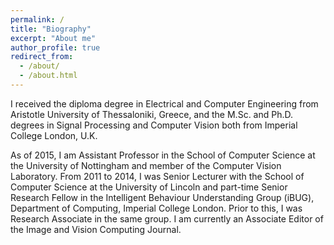 ```yaml
---
permalink: /
title: "Biography"
excerpt: "About me"
author_profile: true
redirect_from: 
  - /about/
  - /about.html
---
```


I received the diploma degree in Electrical and Computer Engineering from Aristotle University of Thessaloniki, Greece, and the M.Sc. and Ph.D. degrees in Signal Processing and Computer Vision both from Imperial College London, U.K.

As of 2015, I am Assistant Professor in the School of Computer Science at the University of Nottingham and member of the Computer Vision Laboratory.
From 2011 to 2014, I was Senior Lecturer with the School of Computer Science at the University of Lincoln and part-time Senior Research Fellow in the Intelligent Behaviour Understanding Group (iBUG), Department of Computing, Imperial College London. Prior to this, I was Research Associate in the same group. I am currently an Associate Editor of the Image and Vision Computing Journal.
